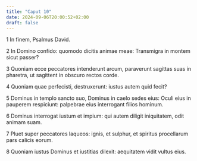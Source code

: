 ```yaml
---
title: "Caput 10"
date: 2024-09-06T20:00:52+02:00
draft: false
---
```



1 In finem, Psalmus David.

2 In Domino confido: quomodo dicitis animae meae: Transmigra in montem sicut passer?

3 Quoniam ecce peccatores intenderunt arcum, paraverunt sagittas suas in pharetra, ut sagittent in obscuro rectos corde.

4 Quoniam quae perfecisti, destruxerunt: iustus autem quid fecit?

5 Dominus in templo sancto suo, Dominus in caelo sedes eius: Oculi eius in pauperem respiciunt: palpebrae eius interrogant filios hominum.

6 Dominus interrogat iustum et impium: qui autem diligit iniquitatem, odit animam suam.

7 Pluet super peccatores laqueos: ignis, et sulphur, et spiritus procellarum pars calicis eorum.

8 Quoniam iustus Dominus et iustitias dilexit: aequitatem vidit vultus eius.

